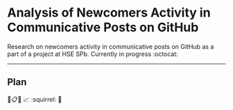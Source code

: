 # Analysis of Newcomers Activity in Communicative Posts on GitHub
Research on newcomers activity in communicative posts on GitHub as a part of a project at HSE SPb. Currently in progress :octocat:

---
## Plan
:telescope::clipboard::pencil: :chart_with_upwards_trend: :squirrel: :tada:
